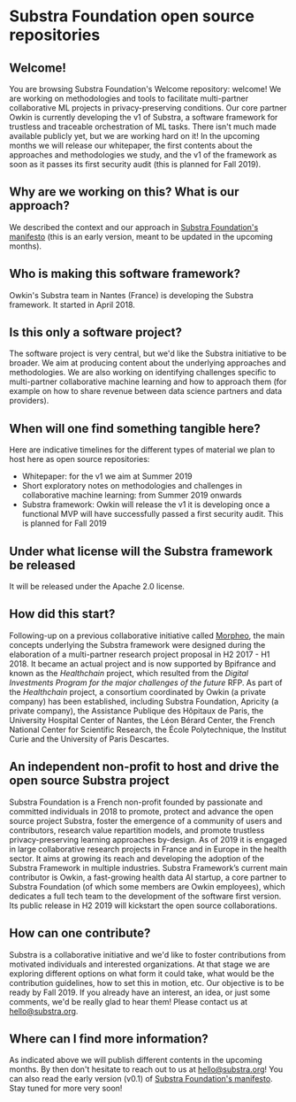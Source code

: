 # Substra Foundation open source repositories

## Welcome!
You are browsing Substra Foundation's Welcome repository: welcome!
We are working on methodologies and tools to facilitate multi-partner collaborative ML projects in privacy-preserving conditions. 
Our core partner Owkin is currently developing the v1 of Substra, a software framework for trustless and traceable orchestration of ML tasks.
There isn't much made available publicly yet, but we are working hard on it! In the upcoming months we will release our whitepaper, the first contents about the approaches and methodologies we study, and the v1 of the framework as soon as it passes its first security audit (this is planned for Fall 2019).

## Why are we working on this? What is our approach?
We described the context and our approach in [Substra Foundation's manifesto](./Substra-Foundation_Manifesto-v0.1_2019.06.05.pdf) (this is an early version, meant to be updated in the upcoming months).

## Who is making this software framework?
Owkin's Substra team in Nantes (France) is developing the Substra framework. It started in April 2018.

## Is this only a software project?
The software project is very central, but we'd like the Substra initiative to be broader. We aim at producing content about the underlying approaches and methodologies. We are also working on identifying challenges specific to multi-partner collaborative machine learning and how to approach them (for example on how to share revenue between data science partners and data providers).

## When will one find something tangible here?
Here are indicative timelines for the different types of material we plan to host here as open source repositories:
- Whitepaper: for the v1 we aim at Summer 2019
- Short exploratory notes on methodologies and challenges in collaborative machine learning: from Summer 2019 onwards
- Substra framework: Owkin will release the v1 it is developing once a functional MVP will have successfully passed a first security audit. This is planned for Fall 2019

## Under what license will the Substra framework be released
It will be released under the Apache 2.0 license.

## How did this start?
Following-up on a previous collaborative initiative called [Morpheo](http://morpheo.co), the main concepts underlying the Substra framework were designed during the elaboration of a multi-partner research project proposal in H2 2017 - H1 2018. It became an actual project and is now supported by Bpifrance and known as the *Healthchain* project, which resulted from the *Digital Investments Program for the major challenges of the future* RFP. As part of the *Healthchain* project, a consortium coordinated by Owkin (a private company) has been established, including Substra Foundation, Apricity (a private company), the Assistance Publique des Hôpitaux de Paris, the University Hospital Center of Nantes, the Léon Bérard Center, the French National Center for Scientific Research, the École Polytechnique, the Institut Curie and the University of Paris Descartes.

## An independent non-profit to host and drive the open source Substra project
Substra Foundation is a French non-profit founded by passionate and committed individuals in 2018 to promote, protect and advance the open source project Substra, foster the emergence of a community of users and contributors, research value repartition models, and promote trustless privacy-preserving learning approaches by-design. As of 2019 it is engaged in large collaborative research projects in France and in Europe in the health sector. It aims at growing its reach and developing the adoption of the Substra Framework in multiple industries. Substra Framework’s current main contributor is Owkin, a fast-growing health data AI startup, a core partner to Substra Foundation (of which some members are Owkin employees), which dedicates a full tech team to the development of the software first version. Its public release in H2 2019 will kickstart the open source collaborations.

## How can one contribute?
Substra is a collaborative initiative and we'd like to foster contributions from motivated individuals and interested organizations. At that stage we are exploring different options on what form it could take, what would be the contribution guidelines, how to set this in motion, etc. Our objective is to be ready by Fall 2019.
If you already have an interest, an idea, or just some comments, we'd be really glad to hear them! Please contact us at hello@substra.org.

## Where can I find more information?
As indicated above we will publish different contents in the upcoming months. By then don't hesitate to reach out to us at hello@substra.org! You can also read the early version (v0.1) of [Substra Foundation's manifesto](./Substra-Foundation_Manifesto-v0.1_2019.06.05.pdf). Stay tuned for more very soon!
